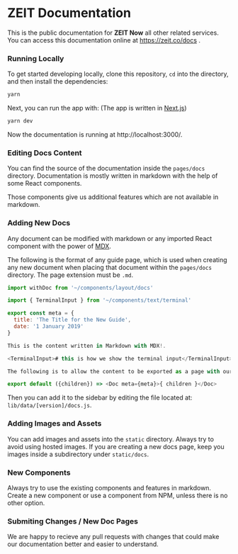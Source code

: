 # ZEIT Documentation

This is the public documentation for **ZEIT Now** all other related services.<br/>
You can access this documentation online at https://zeit.co/docs .

### Running Locally

To get started developing locally, clone this repository, `cd` into the directory, and then install the dependencies:

```sh
yarn
```

Next, you can run the app with:
(The app is written in [Next.js](https://github.com/zeit/next.js))

```sh
yarn dev
```

Now the documentation is running at http://localhost:3000/.

### Editing Docs Content

You can find the source of the documentation inside the `pages/docs` directory. Documentation is mostly written in markdown with the help of some React components.

Those components give us additional features which are not available in markdown.

### Adding New Docs

Any document can be modified with markdown or any imported React component with the power of [MDX](https://github.com/mdx-js/mdx).

The following is the format of any guide page, which is used when creating any new document when placing that document within the `pages/docs` directory. The page extension must be `.md`.

```js
import withDoc from '~/components/layout/docs'

import { TerminalInput } from '~/components/text/terminal'

export const meta = {
  title: 'The Title for the New Guide',
  date: '1 January 2019'
}

This is the content written in Markdown with MDX!.

<TerminalInput># this is how we show the terminal input</TerminalInput>

The following is to allow the content to be exported as a page with our layout.

export default ({children}) => <Doc meta={meta}>{ children }</Doc>
```

Then you can add it to the sidebar by editing the file located at: `lib/data/[version]/docs.js`.

### Adding Images and Assets

You can add images and assets into the `static` directory. Always try to avoid using hosted images.
If you are creating a new docs page, keep you images inside a subdirectory under `static/docs`.

### New Components

Always try to use the existing components and features in markdown. Create a new component or use a component from NPM, unless there is no other option.

### Submiting Changes / New Doc Pages

We are happy to recieve any pull requests with changes that could make our documentation better and easier to understand.
